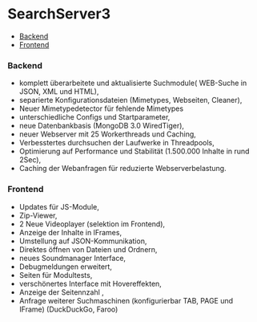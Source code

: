 SearchServer3
========================

- [Backend](#ui-frameworks)
- [Frontend](#charts)

### Backend

- komplett überarbeitete und aktualisierte Suchmodule( WEB-Suche in JSON, XML und HTML),
- separierte Konfigurationsdateien (Mimetypes, Webseiten, Cleaner),
- Neuer Mimetypedetector für fehlende Mimetypes
- unterschiedliche Configs und Startparameter,
- neue Datenbankbasis (MongoDB 3.0 WiredTiger),
- neuer Webserver mit 25 Workerthreads und Caching,
- Verbesstertes durchsuchen der Laufwerke in Threadpools,
- Optimierung auf Performance und Stabilität (1.500.000 Inhalte in rund 2Sec),
- Caching der Webanfragen für reduzierte Webserverbelastung.

### Frontend

- Updates für JS-Module,
- Zip-Viewer,
- 2 Neue Videoplayer (selektion im Frontend),
- Anzeige der Inhalte in IFrames,
- Umstellung auf JSON-Kommunikation,
- Direktes öffnen von Dateien und Ordnern,
- neues Soundmanager Interface,
- Debugmeldungen erweitert,
- Seiten für Modultests,
- verschönertes Interface mit Hovereffekten,
- Anzeige der Seitennzahl ,
- Anfrage weiterer Suchmaschinen (konfigurierbar TAB, PAGE und IFrame) (DuckDuckGo, Faroo)
